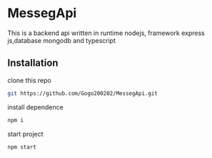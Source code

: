 # MessegApi

This is a backend api written in runtime nodejs, framework express js,database mongodb and
typescript

## Installation

clone this repo

```bash
git https://github.com/Gogo200202/MessegApi.git
```

install dependence

```bash
npm i
```

start project

```bash
npm start
```
